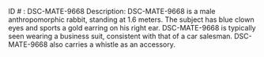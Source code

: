 ID # : DSC-MATE-9668
Description: DSC-MATE-9668 is a male anthropomorphic rabbit, standing at 1.6 meters. The subject has blue clown eyes and sports a gold earring on his right ear. DSC-MATE-9668 is typically seen wearing a business suit, consistent with that of a car salesman. DSC-MATE-9668 also carries a whistle as an accessory.
